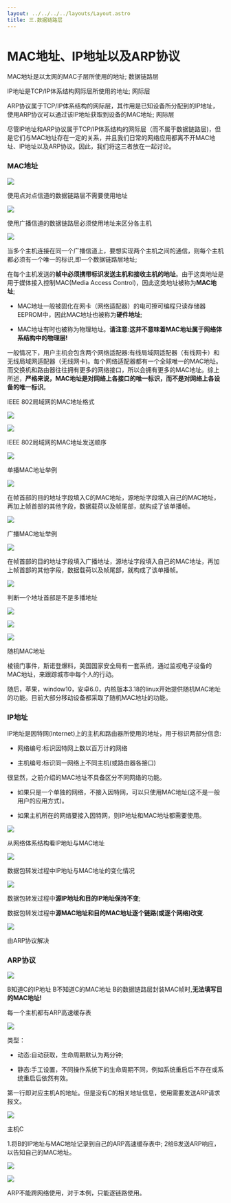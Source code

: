 ```yaml
---
layout: ../../../../layouts/Layout.astro
title: 三.数据链路层
---
```


# MAC地址、IP地址以及ARP协议

MAC地址是以太网的MAC子层所使用的地址;                                 数据链路层

IP地址是TCP/IP体系结构网际层所使用的地址;                               网际层

ARP协议属于TCP/IP体系结构的网际层，其作用是已知设备所分配到的IP地址，使用ARP协议可以通过该IP地址获取到设备的MAC地址;                                      网际层

尽管IP地址和ARP协议属于TCP/IP体系结构的网际层（而不属于数据链路层)，但是它们与MAC地址存在一定的关系，并且我们日常的网络应用都离不开MAC地址、IP地址以及ARP协议。因此，我们将这三者放在一起讨论。

### MAC地址

![](https://img.0pt.icu/computernet/3-7/3-7-1.png)

使用点对点信道的数据链路层不需要使用地址

![](https://img.0pt.icu/computernet/3-7/3-7-3.png)

使用广播信道的数据链路层必须使用地址来区分各主机

![](https://img.0pt.icu/computernet/3-7/3-7-4.png)

当多个主机连接在同一个广播信道上，要想实现两个主机之间的通信，则每个主机都必须有一个唯一的标识,即一个数据链路层地址;

在每个主机发送的**帧中必须携带标识发送主机和接收主机的地址**。由于这类地址是用于媒体接入控制MAC(Media Access Control)，因此这类地址被称为**MAC地址**;

- MAC地址一般被固化在网卡（网络适配器）的电可擦可编程只读存储器EEPROM中，因此MAC地址也被称为**硬件地址**;

- MAC地址有时也被称为物理地址。**请注意:这并不意味着MAC地址属于网络体系结构中的物理层!**

一般情况下，用户主机会包含两个网络适配器:有线局域网适配器（有线网卡）和无线局域网适配器（无线网卡)。每个网络适配器都有一个全球唯一的MAC地址。而交换机和路由器往往拥有更多的网络接口，所以会拥有更多的MAC地址。综上所述，**严格来说，MAC地址是对网络上各接口的唯一标识，而不是对网络上各设备的唯一标识**。



IEEE 802局域网的MAC地址格式

![](https://img.0pt.icu/computernet/3-7/3-7-5.png)

![](https://img.0pt.icu/computernet/3-7/3-7-6.png)

IEEE 802局域网的MAC地址发送顺序

![](https://img.0pt.icu/computernet/3-7/3-7-7.png)



单播MAC地址举例

![](https://img.0pt.icu/computernet/3-7/3-7-8.png)

在帧首部的目的地址字段填入C的MAC地址，源地址字段填入自己的MAC地址，再加上帧首部的其他字段，数据载荷以及帧尾部，就构成了该单播帧。

![](https://img.0pt.icu/computernet/3-7/3-7-9.png)

广播MAC地址举例

![](https://img.0pt.icu/computernet/3-7/3-7-10.png)

在帧首部的目的地址字段填入广播地址，源地址字段填入自己的MAC地址，再加上帧首部的其他字段，数据载荷以及帧尾部，就构成了该单播帧。

![](https://img.0pt.icu/computernet/3-7/3-7-11.png)



判断一个地址首部是不是多播地址

![](https://img.0pt.icu/computernet/3-7/3-7-12.png)



![](https://img.0pt.icu/computernet/3-7/3-7-13.png)

![](https://img.0pt.icu/computernet/3-7/3-7-14.png)



随机MAC地址

棱镜门事件，斯诺登爆料，美国国家安全局有一套系统，通过监视电子设备的MAC地址，来跟踪城市中每个人的行动。

随后，苹果，window10，安卓6.0，内核版本3.18的linux开始提供随机MAC地址的功能。目前大部分移动设备都采取了随机MAC地址的功能。

### IP地址

IP地址是因特网(Internet)上的主机和路由器所使用的地址，用于标识两部分信息:

- 网络编号:标识因特网上数以百万计的网络

- 主机编号:标识同一网络上不同主机(或路由器各接口)

很显然，之前介绍的MAC地址不具备区分不同网络的功能。

- 如果只是一个单独的网络，不接入因特网，可以只使用MAC地址(这不是一般用户的应用方式)。

- 如果主机所在的网络要接入因特网，则IP地址和MAC地址都需要使用。

![](https://img.0pt.icu/computernet/3-7/3-7-15.png)

从网络体系结构看IP地址与MAC地址

![](https://img.0pt.icu/computernet/3-7/3-7-16.png)

数据包转发过程中IP地址与MAC地址的变化情况

![](https://img.0pt.icu/computernet/3-7/3-7-17.png)

数据包转发过程中**源IP地址和目的IP地址保持不变**;

数据包转发过程中**源MAC地址和目的MAC地址逐个链路(或逐个网络)改变**.

![](https://img.0pt.icu/computernet/3-7/3-7-18.png)

由ARP协议解决

### ARP协议

![](https://img.0pt.icu/computernet/3-7/3-7-19.png)

B知道C的IP地址
B不知道C的MAC地址
B的数据链路层封装MAC帧时,**无法填写目的MAC地址!**

每一个主机都有ARP高速缓存表

![](https://img.0pt.icu/computernet/3-7/3-7-20.png)

类型：

- 动态:自动获取，生命周期默认为两分钟;

- 静态:手工设置，不同操作系统下的生命周期不同，例如系统重启后不存在或系统重启后依然有效。

第一行即对应主机A的地址。但是没有C的相关地址信息，使用需要发送ARP请求报文。

![](https://img.0pt.icu/computernet/3-7/3-7-21.png)

主机C

1.将B的IP地址与MAC地址记录到自己的ARP高速缓存表中;
2给B发送ARP响应，以告知自己的MAC地址。

![](https://img.0pt.icu/computernet/3-7/3-7-22.png)



![](https://img.0pt.icu/computernet/3-7/3-7-23.png)

ARP不能跨网络使用，对于本例，只能逐链路使用。
